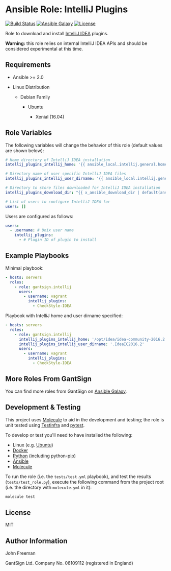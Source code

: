 Ansible Role: IntelliJ Plugins
==============================

[![Build Status](https://travis-ci.org/gantsign/ansible-role-intellij-plugins.svg?branch=master)](https://travis-ci.org/gantsign/ansible-role-intellij-plugins)
[![Ansible Galaxy](https://img.shields.io/badge/ansible--galaxy-gantsign.intellij--plugins-blue.svg)](https://galaxy.ansible.com/gantsign/intellij-plugins)
[![License](https://img.shields.io/badge/license-MIT-blue.svg)](https://raw.githubusercontent.com/gantsign/ansible-role-intellij-plugins/master/LICENSE)

Role to download and install
[IntelliJ IDEA](https://www.jetbrains.com/idea) plugins.

**Warning:** this role relies on internal IntelliJ IDEA APIs and should be
considered experimental at this time.

Requirements
------------

* Ansible >= 2.0

* Linux Distribution

    * Debian Family

        * Ubuntu

            * Xenial (16.04)

Role Variables
--------------

The following variables will change the behavior of this role (default values
are shown below):

```yaml
# Home directory of IntelliJ IDEA installation
intellij_plugins_intellij_home: '{{ ansible_local.intellij.general.home }}'

# Directory name of user specific IntelliJ IDEA files
intellij_plugins_intellij_user_dirname: '{{ ansible_local.intellij.general.user_dirname }}'

# Directory to store files downloaded for IntelliJ IDEA installation
intellij_plugins_download_dir: "{{ x_ansible_download_dir | default(ansible_env.HOME + '/.ansible/tmp/downloads') }}"

# List of users to configure IntelliJ IDEA for
users: []
```

Users are configured as follows:

```yaml
users:
  - username: # Unix user name
    intellij_plugins:
      - # Plugin ID of plugin to install
```

Example Playbooks
-----------------

Minimal playbook:

```yaml
- hosts: servers
  roles:
    - role: gantsign.intellij
      users:
        - username: vagrant
          intellij_plugins:
            - CheckStyle-IDEA
```

Playbook with IntelliJ home and user dirname specified:

```yaml
- hosts: servers
  roles:
    - role: gantsign.intellij
      intellij_plugins_intellij_home: '/opt/idea/idea-community-2016.2.5'
      intellij_plugins_intellij_user_dirname: '.IdeaIC2016.2'
      users:
        - username: vagrant
          intellij_plugins:
            - CheckStyle-IDEA
```

More Roles From GantSign
------------------------

You can find more roles from GantSign on
[Ansible Galaxy](https://galaxy.ansible.com/gantsign).

Development & Testing
---------------------

This project uses [Molecule](http://molecule.readthedocs.io/) to aid in the
development and testing; the role is unit tested using
[Testinfra](http://testinfra.readthedocs.io/) and
[pytest](http://docs.pytest.org/).

To develop or test you'll need to have installed the following:

* Linux (e.g. [Ubuntu](http://www.ubuntu.com/))
* [Docker](https://www.docker.com/)
* [Python](https://www.python.org/) (including python-pip)
* [Ansible](https://www.ansible.com/)
* [Molecule](http://molecule.readthedocs.io/)

To run the role (i.e. the `tests/test.yml` playbook), and test the results
(`tests/test_role.py`), execute the following command from the project root
(i.e. the directory with `molecule.yml` in it):

```bash
molecule test
```

License
-------

MIT

Author Information
------------------

John Freeman

GantSign Ltd.
Company No. 06109112 (registered in England)
